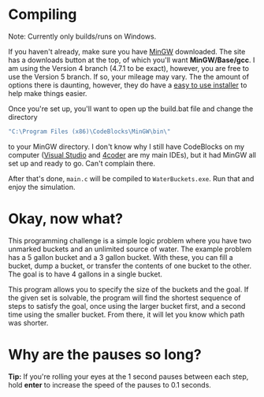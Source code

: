 # Compiling

Note: Currently only builds/runs on Windows.

If you haven't already, make sure you have [MinGW](http://www.mingw.org/) downloaded. The site has a downloads button at the top, of which you'll want **MinGW/Base/gcc**. I am using the Version 4 branch (4.7.1 to be exact), however, you are free to use the Version 5 branch. If so, your mileage may vary. The the amount of options there is daunting, however, they do have a [easy to use installer](https://sourceforge.net/projects/mingw/files/latest/download) to help make things easier.

Once you're set up, you'll want to open up the build.bat file and change the directory

``` javascript
"C:\Program Files (x86)\CodeBlocks\MinGW\bin\"
```

to your MinGW directory. I don't know why I still have CodeBlocks on my computer ([Visual Studio](https://www.visualstudio.com/) and [4coder](http://www.4coder.net/) are my main IDEs), but it had MinGW all set up and ready to go. Can't complain there.

After that's done, ```main.c``` will be compiled to ```WaterBuckets.exe```. Run that and enjoy the simulation.

# Okay, now what?

This programming challenge is a simple logic problem where you have two unmarked buckets and an unlimited source of water. The example problem has a 5 gallon bucket and a 3 gallon bucket. With these, you can fill a bucket, dump a bucket, or transfer the contents of one bucket to the other. The goal is to have 4 gallons in a single bucket.

This program allows you to specify the size of the buckets and the goal. If the given set is solvable, the program will find the shortest sequence of steps to satisfy the goal, once using the larger bucket first, and a second time using the smaller bucket. From there, it will let you know which path was shorter.

# Why are the pauses so long?

**Tip:** If you're rolling your eyes at the 1 second pauses between each step, hold **enter** to increase the speed of the pauses to 0.1 seconds.